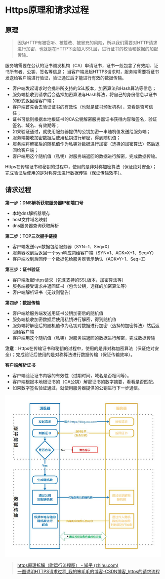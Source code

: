 # Https原理和请求过程

## 原理

> 因为HTTP有被窃听、被篡改、被冒充的风险，所以我们需要对HTTP请求进行加密，也就是在HTTP下面加入SSL层，进行证书的校验和数据的加密传输。

服务端需要在公认的证书颁发机构（CA）申请证书，证书一般包含了有效期、证书所有者、公钥、签名等信息；
当客户端发起HTTPS请求时，服务端需要将证书发送给客户端进行验证，验证通过后才能进行有效的数据传输。

- 客户端发起请求时会携带所支持的SSL版本，加密算法和Hash算法等信息；
- 服务端接收到请求后会选择加密算法与Hash算法，将自己的身份信息以证书的形式返回给客户端；
- 客户端首先会去验证证书的有效性（也就是证书颁发机构），查看是否可信任；
- 证书可信则根据本地根证书的CA公钥解密服务器证书获得内容和签名，验证签名、域名、有效期等；
- 如果验证通过，就使用服务器提供的公钥加密一串随机值发送给服务端；
- 服务端接收加密数据后使用私钥进行解密，得到随机值；
- 服务端将解密后的随机值作为私钥对数据进行加密（选择的加密算法）然后返回给客户端；
- 客户端用这个随机值（私钥）对服务端返回的数据进行解密，完成数据传输。

Https在传输证书和秘钥的过程中，使用的是非对称加密算法（保证绝对安全）；
完成验证后使用的是对称算法进行数据传输（保证传输效率）。

## 请求过程
    
**第一步：DNS解析获取服务器IP和端口号**
- 本地dns解析器缓存
- host文件域名映射
- dns服务器查询获取解析

**第二步：TCP三次握手链接**
- 客户端发送syn数据包给服务器（SYN=1、Seq=X）
- 服务器收到后返回一个syn响应包给客户端（SYN=1、ACK=X+1、Seq=Y）
- 客户端收到后回传一个数据包给服务器表示确认（ACK=Y+1、Seq=Z）

**第三步：证书验证**  
- 客户端发起https请求（包含支持的SSL版本，加密算法等）
- 服务端接受请求并返回证书（包含公钥，选择的加密算法等）
- 客户端解析证书（无效则警告）

**第四步：数据传输**
- 客户端给服务端发送用证书公钥加密后的随机值
- 服务端接收加密数据后使用私钥进行解密，得到随机值
- 服务端将解密后的随机值作为私钥对数据进行加密（选择的加密算法）然后返回给客户端
- 客户端用这个随机值（私钥）对服务端返回的数据进行解密，完成数据传输

**注意**：Https在传输证书和秘钥的过程中，使用的是非对称加密算法（保证绝对安全）；完成验证后使用的是对称算法进行数据传输（保证传输效率）。

**客户端解析证书**

- 客户端验证证书内容的有效性（过期时间，域名是否相同等）。
- 客户端根据本地根证书的（CA公钥）解密证书的数字摘要，看看是否匹配。
- 如果数字签名验证通过，就使用服务器提供的公钥进行下一步通信。

![https](../image/https请求过程.jpg)

> [https原理拆解（附运行流程图） - 知乎 (zhihu.com)](https://zhuanlan.zhihu.com/p/383254610)  
> [一图说明HTTPS请求过程_我的笨毛毛的博客-CSDN博客_https的请求流程](https://blog.csdn.net/u013998466/article/details/108227756)